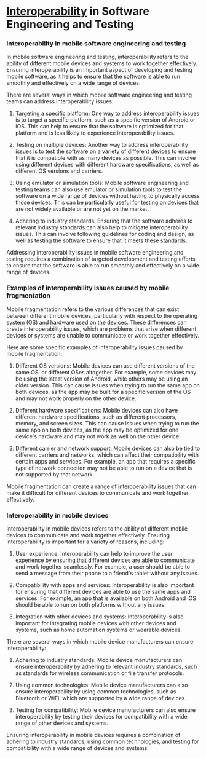 # [Interoperability](https://en.wikipedia.org/wiki/Interoperability#Software) in Software Engineering and Testing

### Interoperability in mobile software engineering and testing

In mobile software engineering and testing, interoperability refers to the ability of different mobile devices and systems to work together effectively. Ensuring interoperability is an important aspect of developing and testing mobile software, as it helps to ensure that the software is able to run smoothly and effectively on a wide range of devices.

There are several ways in which mobile software engineering and testing teams can address interoperability issues:

1. Targeting a specific platform: One way to address interoperability issues is to target a specific platform, such as a specific version of Android or iOS. This can help to ensure that the software is optimized for that platform and is less likely to experience interoperability issues.

2. Testing on multiple devices: Another way to address interoperability issues is to test the software on a variety of different devices to ensure that it is compatible with as many devices as possible. This can involve using different devices with different hardware specifications, as well as different OS versions and carriers.

3. Using emulator or simulation tools: Mobile software engineering and testing teams can also use emulator or simulation tools to test the software on a wide range of devices without having to physically access those devices. This can be particularly useful for testing on devices that are not widely available or are not yet on the market.

4. Adhering to industry standards: Ensuring that the software adheres to relevant industry standards can also help to mitigate interoperability issues. This can involve following guidelines for coding and design, as well as testing the software to ensure that it meets these standards.

Addressing interoperability issues in mobile software engineering and testing requires a combination of targeted development and testing efforts to ensure that the software is able to run smoothly and effectively on a wide range of devices.

### Examples of interoperability issues caused by mobile fragmentation

Mobile fragmentation refers to the various differences that can exist between different mobile devices, particularly with respect to the operating system (OS) and hardware used on the devices. These differences can create interoperability issues, which are problems that arise when different devices or systems are unable to communicate or work together effectively.

Here are some specific examples of interoperability issues caused by mobile fragmentation:

1. Different OS versions: Mobile devices can use different versions of the same OS, or different OSes altogether. For example, some devices may be using the latest version of Android, while others may be using an older version. This can cause issues when trying to run the same app on both devices, as the app may be built for a specific version of the OS and may not work properly on the other device.

2. Different hardware specifications: Mobile devices can also have different hardware specifications, such as different processors, memory, and screen sizes. This can cause issues when trying to run the same app on both devices, as the app may be optimized for one device's hardware and may not work as well on the other device.

3. Different carrier and network support: Mobile devices can also be tied to different carriers and networks, which can affect their compatibility with certain apps and services. For example, an app that requires a specific type of network connection may not be able to run on a device that is not supported by that network.

Mobile fragmentation can create a range of interoperability issues that can make it difficult for different devices to communicate and work together effectively.

### Interoperability in mobile devices

Interoperability in mobile devices refers to the ability of different mobile devices to communicate and work together effectively. Ensuring interoperability is important for a variety of reasons, including:

1. User experience: Interoperability can help to improve the user experience by ensuring that different devices are able to communicate and work together seamlessly. For example, a user should be able to send a message from their phone to a friend's tablet without any issues.

2. Compatibility with apps and services: Interoperability is also important for ensuring that different devices are able to use the same apps and services. For example, an app that is available on both Android and iOS should be able to run on both platforms without any issues.

3. Integration with other devices and systems: Interoperability is also important for integrating mobile devices with other devices and systems, such as home automation systems or wearable devices.

There are several ways in which mobile device manufacturers can ensure interoperability:

1. Adhering to industry standards: Mobile device manufacturers can ensure interoperability by adhering to relevant industry standards, such as standards for wireless communication or file transfer protocols.

2. Using common technologies: Mobile device manufacturers can also ensure interoperability by using common technologies, such as Bluetooth or WiFi, which are supported by a wide range of devices.

3. Testing for compatibility: Mobile device manufacturers can also ensure interoperability by testing their devices for compatibility with a wide range of other devices and systems.

Ensuring interoperability in mobile devices requires a combination of adhering to industry standards, using common technologies, and testing for compatibility with a wide range of devices and systems.



